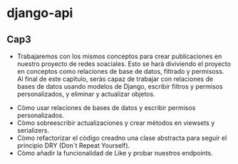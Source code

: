 # django-api






## Cap3
- Trabajaremos con los mismos conceptos para crear publicaciones en nuestro proyecto de redes soaciales. Esto se harà diviviendo el proyecto en conceptos como relaciones de base de datos, filtrado y permisoss. Al final de este capìtulo, seràs capaz de trabajar con relaciones de bases de datos usando modelos de Django, escribir filtros y permisos personalizados, y eliminar y actualizar objetos.
* Còmo usar relaciones de bases de datos y escribir permisos personalizados.
* Còmo sobreescribir actualizaciones y crear mètodos en viewsets y serializers.
* Còmo refactorizar el còdigo creadno una clase abstracta para seguir el principio DRY (Don`t Repeat Yourself).
* Còmo añadir la funcionalidad de Like y probar nuestros endpoints.